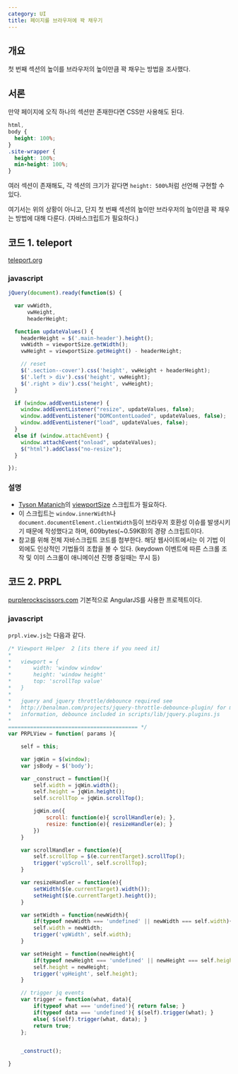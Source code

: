 ```yaml
---
category: UI
title: 페이지를 브라우저에 꽉 채우기
---
```



## 개요
첫 번째 섹션의 높이를 브라우저의 높이만큼 꽉 채우는 방법을 조사했다.


## 서론
만약 페이지에 오직 하나의 섹션만 존재한다면 CSS만 사용해도 된다.

```css
html,
body {
  height: 100%;
}
.site-wrapper {
  height: 100%;
  min-height: 100%;
}
```

여러 섹션이 존재해도, 각 섹션의 크기가 같다면 `height: 500%`처럼 선언해 구현할 수 있다.

여기서는 위의 상황이 아니고, 단지 첫 번째 섹션의 높이만 브라우저의 높이만큼 꽉 채우는 방법에 대해 다룬다. (자바스크립트가 필요하다.)


## 코드 1. teleport
[teleport.org](http://teleport.org/)

### javascript
```javascript
jQuery(document).ready(function($) {

  var vwWidth,
      vwHeight,
      headerHeight;

  function updateValues() {
    headerHeight = $('.main-header').height();
    vwWidth = viewportSize.getWidth();
    vwHeight = viewportSize.getHeight() - headerHeight;

    // reset
    $('.section--cover').css('height', vwHeight + headerHeight);
    $('.left > div').css('height', vwHeight);
    $('.right > div').css('height', vwHeight);
  }

  if (window.addEventListener) {
    window.addEventListener("resize", updateValues, false);
    window.addEventListener("DOMContentLoaded", updateValues, false);
    window.addEventListener("load", updateValues, false);
  }
  else if (window.attachEvent) {
    window.attachEvent("onload", updateValues);
    $("html").addClass("no-resize");
  }

});
```

### 설명
* [Tyson Matanich](https://github.com/tysonmatanich)의 [viewportSize](https://github.com/tysonmatanich/viewportSize) 스크립트가 필요하다.
* 이 스크립트는 `window.innerWidth`나 `document.documentElement.clientWidth`등이 브라우저 호환성 이슈를 발생시키기 때문에 작성했다고 하며, 609bytes(~0.59KB)의 경량 스크립트이다.
* 참고를 위해 전체 자바스크립트 코드를 첨부한다. 해당 웹사이트에서는 이 기법 이외에도 인상적인 기법들의 조합을 볼 수 있다. (keydown 이벤트에 따른 스크롤 조작 및 이미 스크롤이 애니메이션 진행 중일때는 무시 등)


## 코드 2. PRPL
[purplerockscissors.com](http://purplerockscissors.com/)
기본적으로 AngularJS를 사용한 프로젝트이다.

### javascript
`prpl.view.js`는 다음과 같다.

```javascript
/* Viewport Helper  2 [its there if you need it]
*
*   viewport = {
*       width: 'window window'
*       height: 'window height'
*       top: 'scrollTop value'
*   }
*
*   jquery and jquery throttle/debounce required see
*   http://benalman.com/projects/jquery-throttle-debounce-plugin/ for more
*   information, debounce included in scripts/lib/jquery.plugins.js
*
========================================= */
var PRPLView = function( params ){

    self = this;

    var jqWin = $(window);
    var jsBody = $('body');

    var _construct = function(){
        self.width = jqWin.width();
        self.height = jqWin.height();
        self.scrollTop = jqWin.scrollTop();

        jqWin.on({
            scroll: function(e){ scrollHandler(e); },
            resize: function(e){ resizeHandler(e); }
        })
    }

    var scrollHandler = function(e){
        self.scrollTop = $(e.currentTarget).scrollTop();
        trigger('vpScroll', self.scrollTop);
    }

    var resizeHandler = function(e){
        setWidth($(e.currentTarget).width());
        setHeight($(e.currentTarget).height());
    }

    var setWidth = function(newWidth){
        if(typeof newWidth === 'undefined' || newWidth === self.width){ return false; }
        self.width = newWidth;
        trigger('vpWidth', self.width);
    }

    var setHeight = function(newHeight){
        if(typeof newHeight === 'undefined' || newHeight === self.height){ return false; }
        self.height = newHeight;
        trigger('vpHeight', self.height);
    }

    // trigger jq events
    var trigger = function(what, data){
        if(typeof what === 'undefined'){ return false; }
        if(typeof data === 'undefined'){ $(self).trigger(what); }
        else{ $(self).trigger(what, data); }
        return true;
    };


    _construct();

}
```
